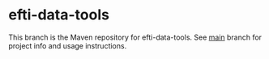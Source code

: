 # efti-data-tools

This branch is the Maven repository for efti-data-tools. See [main](https://github.com/fintraffic-efti/efti-data-tools) 
branch for project info and usage instructions.
